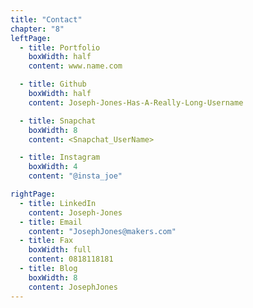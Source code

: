 ```yaml
---
title: "Contact"
chapter: "8"
leftPage:
  - title: Portfolio
    boxWidth: half
    content: www.name.com

  - title: Github
    boxWidth: half
    content: Joseph-Jones-Has-A-Really-Long-Username

  - title: Snapchat
    boxWidth: 8
    content: <Snapchat_UserName>

  - title: Instagram
    boxWidth: 4
    content: "@insta_joe"

rightPage:
  - title: LinkedIn
    content: Joseph-Jones
  - title: Email
    content: "JosephJones@makers.com"
  - title: Fax
    boxWidth: full
    content: 0818118181
  - title: Blog
    boxWidth: 8
    content: JosephJones
---
```

